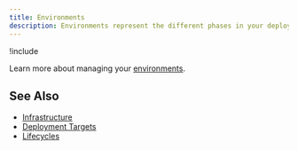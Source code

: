 ```yaml
---
title: Environments
description: Environments represent the different phases in your deployment process from development, to testing, and finally into production.
---
```


!include <environments>

Learn more about managing your [environments](/docs/infrastructure/environments/index.md#add-new-environments).

## See Also

- [Infrastructure](/docs/infrastructure/index.md)
- [Deployment Targets](/docs/infrastructure/deployment-targets/index.md)
- [Lifecycles](/docs/deployment-process/lifecycles/index.md)
